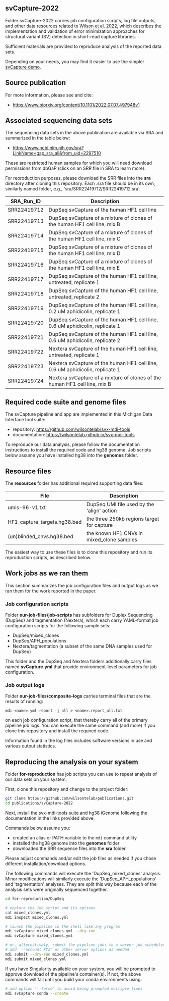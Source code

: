 ## svCapture-2022

Folder svCapture-2022 carries job configuration scripts, log file outputs,
and other data resources related to 
[Wilson et al. 2022](https://www.biorxiv.org/content/10.1101/2022.07.07.497948v1),
which describes the implementation and validation of error minimization 
approaches for structural variant (SV) detection in short-read capture libraries.

Sufficient materials are provided to reproduce analysis of the reported data sets.

Depending on your needs, you may find it easier to use the simpler 
[svCapture demo](https://wilsontelab.github.io/svx-mdi-tools/docs/svCapture/toy-example.html).

## Source publication

For more information, please see and cite:

- <https://www.biorxiv.org/content/10.1101/2022.07.07.497948v1>

## Associated sequencing data sets

The sequencing data sets in the above publication are available via SRA and summarized in the table below:
- <https://www.ncbi.nlm.nih.gov/sra?LinkName=gap_sra_all&from_uid=2297510>

These are restricted human samples for which you 
will need download permissions from dbGaP (click on an SRR file in SRA to learn more).

For reproduction purposes, please download the SRR files into the **sra** directory after cloning this repository.
Each .sra file should be in its own, similarly named folder, e.g., 'sra/SRR22419712/SRR22419712.sra'.

|SRA_Run_ID  |Description                                                                  |
|------------|-----------------------------------------------------------------------------|
|SRR22419712 |DupSeq svCapture of the human HF1 cell line                                  |
|SRR22419713 |DupSeq svCapture of a mixture of clones of the human HF1 cell line, mix B    |
|SRR22419714 |DupSeq svCapture of a mixture of clones of the human HF1 cell line, mix C    |
|SRR22419715 |DupSeq svCapture of a mixture of clones of the human HF1 cell line, mix D    |
|SRR22419716 |DupSeq svCapture of a mixture of clones of the human HF1 cell line, mix E    |
|SRR22419717 |DupSeq svCapture of the human HF1 cell line, untreated, replicate 1          |
|SRR22419718 |DupSeq svCapture of the human HF1 cell line, untreated, replicate 2          |
|SRR22419719 |DupSeq svCapture of the human HF1 cell line, 0.2 uM aphidicolin, replicate 1 |
|SRR22419720 |DupSeq svCapture of the human HF1 cell line, 0.6 uM aphidicolin, replicate 1 |
|SRR22419721 |DupSeq svCapture of the human HF1 cell line, 0.6 uM aphidicolin, replicate 2 |
|SRR22419722 |Nextera svCapture of the human HF1 cell line, untreated, replicate 1         |
|SRR22419723 |Nextera svCapture of the human HF1 cell line, 0.6 uM aphidicolin, replicate 1|
|SRR22419724 |Nextera svCapture of a mixture of clones of the human HF1 cell line, mix B   |

## Required code suite and genome files

The svCapture pipeline and app are implemented in this Michigan Data Interface tool suite:
- repository: <https://github.com/wilsontelab/svx-mdi-tools>
- documentation: <https://wilsontelab.github.io/svx-mdi-tools>

To reproduce our data analysis, please follow the documentation instructions to install the required code and hg38 genome. Job scripts below
assume you have installed hg38 into the **genomes** folder.

## Resource files

The **resources** folder has additional required supporting data files:

| File        | Description |
| ----------- | ----------- |
| umis-96-v1.txt      | DupSeq UMI file used by the 'align' action       |
| HF1_capture_targets.hg38.bed   | the three 250kb regions target for capture        |
| (un)blinded_cnvs.hg38.bed   | the known HF1 CNVs in mixed_clone samples        |

The easiest way to use these files is to clone this repository and run its reproduction scripts, as described below.

## Work jobs as we ran them

This section summarizes the job configuration files and output logs as we ran them for the work reported in the paper.

### Job configuration scripts

Folder **our-job-files/job-scripts** has subfolders for Duplex Sequencing (DupSeq)
and tagmentation (Nextera), which each carry YAML-format job
configuration scripts for the following sample sets:

- DupSeq/mixed_clones
- DupSeq/APH_populations
- Nextera/tagmentation (a subset of the same DNA samples used for DupSeq)

This folder and the DupSeq and Nextera folders additionally carry files
named **svCapture.yml** that provide environment-level parameters for 
job configuration.

### Job output logs

Folder **our-job-files/composite-logs** carries terminal files that are the 
results of running:

```
mdi <name>.yml report -j all > <name>.report_all.txt
```

on each job configuration script, that thereby carry all of the primary
pipeline job logs. You can execute the same command (and more) if you 
clone this repository and install the required code.

Information found in the log files includes software versions in use
and various output statistics.

## Reproducing the analysis on your system

Folder **for-reproduction** has job scripts you can use to repeat 
analysis of our data sets on your system.

First, clone this repository and change to the project folder:

```sh
git clone https://github.com/wilsontelab/publications.git
cd publications/svCapture-2022
```

Next, install the svx-mdi-tools suite and hg38 iGenome following the documentation
in the links provided above. 

Commands below assume you:
- created an alias or PATH variable to the `mdi` command utility
- installed the hg38 genome into the **genomes** folder
- downloaded the SRR sequence files into the **sra** folder. 

Please adjust  commands and/or edit the job files
as needed if you chose different installation/download options.

The following commands will execute the 'DupSeq_mixed_clones' analysis.
Minor modifications will similarly execute the 'DupSeq_APH_populations'
and 'tagmentation' analyses. They are split this way because each of the
analysis sets were originally sequenced together. 

```sh
cd for-reproduction/DupSeq

# explore the job script and its options
cat mixed_clones.yml
mdi inspect mixed_clones.yml

# launch the pipeline in the shell like any program
mdi svCapture mixed_clones.yml --dry-run
mdi svCapture mixed_clones.yml

# or, alternatively, submit the pipeline jobs to a server job scheduler
# add '--account XYZ' or other server options as needed
mdi submit --dry-run mixed_clones.yml
mdi submit mixed_clones.yml 
```

If you have Singularity available on your system, you will be prompted
to approve download of the pipeline's container(s). If not, the above
commands will fail until you build your conda environments using:

```sh
# add option '--force' to avoid being prompted multiple times
mdi svCapture conda --create 
```

